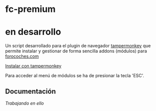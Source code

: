 # fc-premium

# en desarrollo

Un script desarrollado para el plugin de navegador [tampermonkey](https://www.tampermonkey.net/) que permite instalar y gestionar de forma sencilla addons (módulos) para [forocoches.com](https://forocoches.com)

[Instalar con tampermonkey](https://github.com/fc-premium/fc-premium/raw/master/index.user.js)

Para acceder al menú de módulos se ha de presionar la tecla 'ESC'.


## Documentación
_Trabajando en ello_
